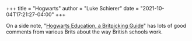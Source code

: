 +++
title = "Hogwarts"
author = "Luke Schierer"
date = "2021-10-04T17:21:27-04:00"
+++

On a side note, "[Hogwarts Education, a Britpicking Guide][rtHEBG1]" has lots of
good comments from various Brits about the way British schools work.

[rtHEBG1]: https://www.reddit.com/r/HPfanfiction/comments/q0gk82/hogwarts_education_a_britpicking_guide/

